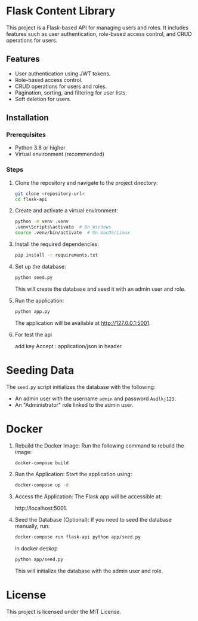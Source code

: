 # Flask Content Library

This project is a Flask-based API for managing users and roles. It includes features such as user authentication, role-based access control, and CRUD operations for users.

## Features

- User authentication using JWT tokens.
- Role-based access control.
- CRUD operations for users and roles.
- Pagination, sorting, and filtering for user lists.
- Soft deletion for users.

## Installation

### Prerequisites

- Python 3.8 or higher
- Virtual environment (recommended)

### Steps

1. Clone the repository and navigate to the project directory:

   ```bash
   git clone <repository-url>
   cd flask-api
   ```

2. Create and activate a virtual environment:

   ```bash
   python -m venv .venv
   .venv\Scripts\activate  # On Windows
   source .venv/bin/activate  # On macOS/Linux
   ```

3. Install the required dependencies:

   ```bash
   pip install -r requirements.txt
   ```

4. Set up the database:

   ```bash
   python seed.py
   ```
   This will create the database and seed it with an admin user and role.

5. Run the application:

   ```bash
   python app.py
   ```
   The application will be available at http://127.0.0.1:5001.

6. For test the api

   add key Accept : application/json in header

# Seeding Data
The `seed.py` script initializes the database with the following:

- An admin user with the username `admin` and password `Asdlkj123`.
- An "Administrator" role linked to the admin user.

# Docker

1. Rebuild the Docker Image: Run the following command to rebuild the image:

   ```bash
   docker-compose build
   ```

2. Run the Application: Start the application using:

   ```bash
   docker-compose up -d
   ```

3. Access the Application: The Flask app will be accessible at:
   
   http://localhost:5001.

4. Seed the Database (Optional): If you need to seed the database manually, run:

   ```bash
   docker-compose run flask-api python app/seed.py
   ```
   in docker deskop
   ```bash
   python app/seed.py
   ```

   This will initialize the database with the admin user and role.

# License
This project is licensed under the MIT License.